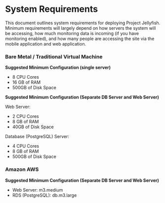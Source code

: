 System Requirements
===============

This document outlines system requirements for deploying Project Jellyfish.  Minimum requirements will largely depend 
on how servers the system will be accessing, how much monitoring data is incoming (if you have monitoring enabled), and 
how many people are accessing the site via the mobile application and web application.

### Bare Metal / Traditional Virtual Machine

**Suggested Minimum Configuration (single server)**

* 8 CPU Cores
* 16 GB of RAM
* 500GB of Disk Space

**Suggested Minimum Configuration (Separate DB Server and Web Server)**

Web Server:

* 2 CPU Cores
* 8 GB of RAM
* 40GB of Disk Space

Database (PostgreSQL) Server:

* 4 CPU Cores
* 8 GB of RAM
* 500GB of Disk Space

### Amazon AWS

**Suggested Minimum Configuration (Separate DB Server and Web Server)**

* Web Server: m3.medium
* RDS (PostgreSQL): db.m3.large
